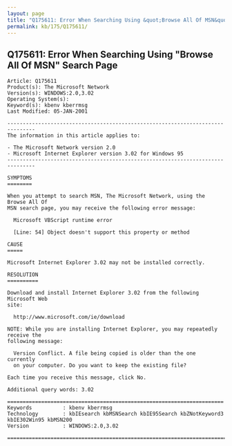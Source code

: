 ```yaml
---
layout: page
title: "Q175611: Error When Searching Using &quot;Browse All Of MSN&quot; Search Page"
permalink: kb/175/Q175611/
---
```


## Q175611: Error When Searching Using &quot;Browse All Of MSN&quot; Search Page

	Article: Q175611
	Product(s): The Microsoft Network
	Version(s): WINDOWS:2.0,3.02
	Operating System(s): 
	Keyword(s): kbenv kberrmsg
	Last Modified: 05-JAN-2001
	
	-------------------------------------------------------------------------------
	The information in this article applies to:
	
	- The Microsoft Network version 2.0 
	- Microsoft Internet Explorer version 3.02 for Windows 95 
	-------------------------------------------------------------------------------
	
	SYMPTOMS
	========
	
	When you attempt to search MSN, The Microsoft Network, using the Browse All Of
	MSN search page, you may receive the following error message:
	
	  Microsoft VBScript runtime error
	
	  [Line: 54] Object doesn't support this property or method
	
	CAUSE
	=====
	
	Microsoft Internet Explorer 3.02 may not be installed correctly.
	
	RESOLUTION
	==========
	
	Download and install Internet Explorer 3.02 from the following Microsoft Web
	site:
	
	  http://www.microsoft.com/ie/download
	
	NOTE: While you are installing Internet Explorer, you may repeatedly receive the
	following message:
	
	  Version Conflict. A file being copied is older than the one currently
	  on your computer. Do you want to keep the existing file?
	
	Each time you receive this message, click No.
	
	Additional query words: 3.02
	
	======================================================================
	Keywords          : kbenv kberrmsg 
	Technology        : kbIEsearch kbMSNSearch kbIE95Search kbZNotKeyword3 kbIE302Win95 kbMSN200
	Version           : WINDOWS:2.0,3.02
	
	=============================================================================
	
